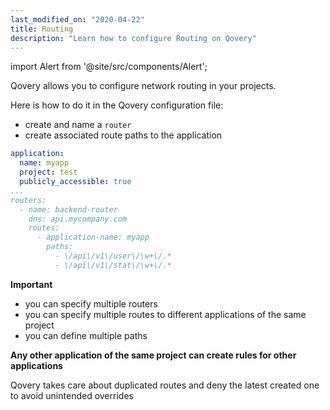 ```yaml
---
last_modified_on: "2020-04-22"
title: Routing
description: "Learn how to configure Routing on Qovery"
---
```


import Alert from '@site/src/components/Alert';

Qovery allows you to configure network routing in your projects.

Here is how to do it in the Qovery configuration file:
- create and name a `router`
- create associated route paths to the application

```yml title=".qovery.yml" {6-13}
application:
  name: myapp
  project: test
  publicly_accessible: true
...
routers:
  - name: backend-router
    dns: api.mycompany.com
    routes:
      - application-name: myapp
        paths:
          - \/api\/v1\/user\/\w+\/.*
          - \/api\/v1\/stat\/\w+\/.*
```

<Alert>

**Important**

- you can specify multiple routers
- you can specify multiple routes to different applications of the same project
- you can define multiple paths

**Any other application of the same project can create rules for other applications**

</Alert>

<Alert type="success">

Qovery takes care about duplicated routes and deny the latest created one to avoid unintended overrides

</Alert>



